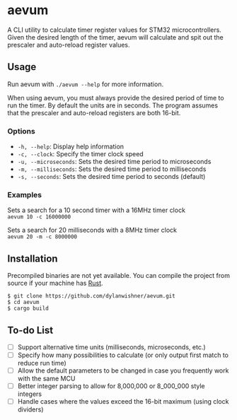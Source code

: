 # aevum
A CLI utility to calculate timer register values for STM32 microcontrollers. Given the desired length of the timer, aevum will calculate and spit out the prescaler and auto-reload register values.

## Usage
Run aevum with `./aevum --help` for more information.

When using aevum, you must always provide the desired period of time to run the timer. By default the units are in seconds. The program assumes that the prescaler and auto-reload registers are both 16-bit.

### Options
* `-h, --help`: Display help information
* `-c, --clock`: Specify the timer clock speed
* `-u, --microseconds`: Sets the desired time period to microseconds
* `-m, --milliseconds`: Sets the desired time period to milliseconds
* `-s, --seconds`: Sets the desired time period to seconds (default)

### Examples
Sets a search for a 10 second timer with a 16MHz timer clock  
`aevum 10 -c 16000000`      

Sets a search for 20 milliseconds with a 8MHz timer clock  
`aevum 20 -m -c 8000000` 

## Installation
Precompiled binaries are not yet available. You can compile the project 
from source if your machine has [Rust](https://www.rust-lang.org/tools/install).
```
$ git clone https://github.com/dylanwishner/aevum.git
$ cd aevum
$ cargo build
```

## To-do List
- [ ] Support alternative time units (milliseconds, microseconds, etc.)
- [ ] Specify how many possibilities to calculate (or only output first match to reduce run time)
- [ ] Allow the default parameters to be changed in case you frequently work with the same MCU
- [ ] Better integer parsing to allow for 8,000,000 or 8_000_000 style integers
- [ ] Handle cases where the values exceed the 16-bit maximum (using clock dividers)